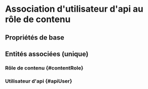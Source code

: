 <!--- THIS FILE IS GENERATED PLEASE DO NOT EDIT IT DIRECTLY --->
# Association d'utilisateur d'api au rôle de contenu



## Propriétés de base



## Entités associées (unique)

### Rôle de contenu {#contentRole}
        

### Utilisateur d'api {#apiUser}
        





